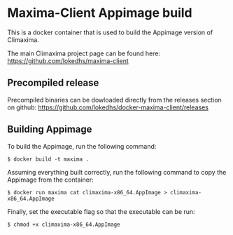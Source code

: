 Maxima-Client Appimage build
============================

This is a docker container that is used to build the Appimage version
of Climaxima.

The main Climaxima project page can be found here:
https://github.com/lokedhs/maxima-client

Precompiled release
-------------------

Precompiled binaries can be dowloaded directly from the releases
section on github:
https://github.com/lokedhs/docker-maxima-client/releases

Building Appimage
-----------------

To build the Appimage, run the following command:

```
$ docker build -t maxima .
```

Assuming everything built correctly, run the following command to copy
the Appimage from the container:

```
$ docker run maxima cat climaxima-x86_64.AppImage > climaxima-x86_64.AppImage
```

Finally, set the executable flag so that the executable can be run:

```
$ chmod +x climaxima-x86_64.AppImage
```
